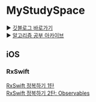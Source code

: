 # MyStudySpace
▶️ [깃블로그 바로가기](https://heegeepark.github.io/) </br>
▶️ [알고리즘 공부 아카이브](https://github.com/HeegeePark/DataStructure)

## iOS
### RxSwift
[RxSwift 정복하기 1탄](https://heegeepark.github.io//articles/2022-01/rxswift0) </br>
[RxSwift 정복하기 2탄: Observables](https://heegeepark.github.io//articles/2022-03/rxswift1)
